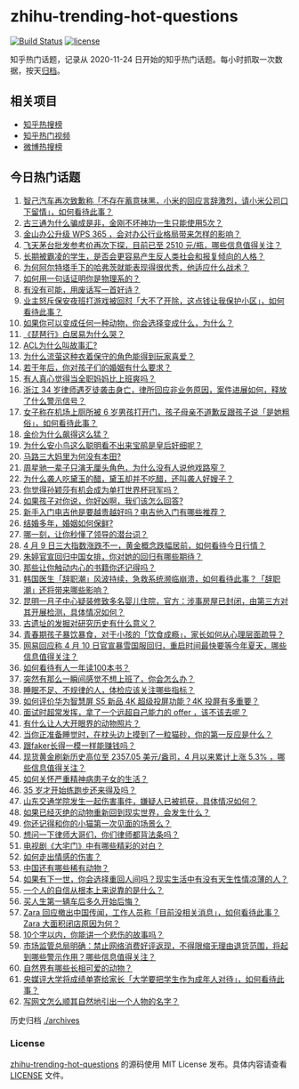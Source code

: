 # zhihu-trending-hot-questions

[![Build Status](https://github.com/justjavac/zhihu-trending-hot-questions/workflows/ci/badge.svg?branch=master)](https://github.com/justjavac/zhihu-trending-hot-questions/actions)
[![license](https://img.shields.io/github/license/justjavac/zhihu-trending-hot-questions)](https://github.com/justjavac/zhihu-trending-hot-questions/blob/master/LICENSE)

知乎热门话题，记录从 2020-11-24
日开始的知乎热门话题。每小时抓取一次数据，按天[归档](./archives)。

## 相关项目

- [知乎热搜榜](https://github.com/justjavac/zhihu-trending-top-search)
- [知乎热门视频](https://github.com/justjavac/zhihu-trending-hot-video)
- [微博热搜榜](https://github.com/justjavac/weibo-trending-hot-search)

## 今日热门话题

<!-- BEGIN -->
<!-- 最后更新时间 Wed Apr 10 2024 01:01:57 GMT+0800 (China Standard Time) -->

1. [智己汽车再次致歉称「不存在蓄意抹黑，小米的回应言辞激烈，请小米公司口下留情」，如何看待此事？](https://www.zhihu.com/question/652381310)
1. [古三通为什么骗成是非，金刚不坏神功一生只能使用5次？](https://www.zhihu.com/question/649766580)
1. [金山办公升级 WPS 365 ，会对办公行业格局带来怎样的影响？](https://www.zhihu.com/question/652313024)
1. [飞天茅台批发参考价再次下探，目前已至 2510 元/瓶，哪些信息值得关注？](https://www.zhihu.com/question/652337120)
1. [长期被霸凌的学生，是否会更容易产生反人类社会和报复倾向的人格？](https://www.zhihu.com/question/525697837)
1. [为何阿尔特塔手下的哈弗茨就能表现得很优秀，他适应什么战术？](https://www.zhihu.com/question/652040663)
1. [如何用一句话证明你是物理系的？](https://www.zhihu.com/question/380276452)
1. [有没有可能，用废话写一首好诗？](https://www.zhihu.com/question/652241793)
1. [业主怒斥保安夜班打游戏被回怼「大不了开除，这点钱让我保护小区」，如何看待此事？](https://www.zhihu.com/question/652328568)
1. [如果你可以变成任何一种动物，你会选择变成什么，为什么？](https://www.zhihu.com/question/591989648)
1. [《琵琶行》白居易为什么哭？](https://www.zhihu.com/question/583587018)
1. [ACL为什么叫故事汇?](https://www.zhihu.com/question/646340702)
1. [为什么流萤这种衣着保守的角色能得到玩家喜爱？](https://www.zhihu.com/question/652299900)
1. [若干年后，你对孩子们的婚姻有什么要求？](https://www.zhihu.com/question/652333414)
1. [有人真心觉得当全职妈妈比上班爽吗？](https://www.zhihu.com/question/439298328)
1. [浙江 34 岁律师遇歹徒袭击身亡，律所回应非业务原因，案件进展如何，释放了什么警示信号？](https://www.zhihu.com/question/652226487)
1. [女子称在机场上厕所被 6 岁男孩打开门，孩子母亲不道歉反跟孩子说「是她粗俗」，如何看待此事？](https://www.zhihu.com/question/652229954)
1. [金价为什么飙得这么猛？](https://www.zhihu.com/question/649483987)
1. [为什么安小鸟这么聪明看不出来宝鹃是皇后奸细呢？](https://www.zhihu.com/question/338703838)
1. [马路三大妈里为何没有本田?](https://www.zhihu.com/question/618474815)
1. [周星驰一辈子只演无厘头角色，为什么没有人说他戏路窄？](https://www.zhihu.com/question/646855709)
1. [为什么袭人吃黛玉的醋，黛玉却并不吃醋，还叫袭人好嫂子？](https://www.zhihu.com/question/645000552)
1. [你觉得孙颖莎有机会成为单打世界杯冠军吗？](https://www.zhihu.com/question/651720178)
1. [如果孩子对你说，你好凶啊，我们该怎么回答?](https://www.zhihu.com/question/648124074)
1. [新手入门电吉他是要越贵越好吗？电吉他入门有哪些推荐？](https://www.zhihu.com/question/652186972)
1. [结婚多年，婚姻如何保鲜?](https://www.zhihu.com/question/652333704)
1. [哪一刻，让你秒懂了领导的潜台词？](https://www.zhihu.com/question/651124734)
1. [4 月 9 日三大指数涨跌不一，黄金概念跌幅居前，如何看待今日行情？](https://www.zhihu.com/question/652322781)
1. [朱婷官宣回归中国女排，你对她的回归有哪些期待？](https://www.zhihu.com/question/652296887)
1. [那些让你触动内心的书籍你还记得吗？](https://www.zhihu.com/question/652328408)
1. [韩国医生「辞职潮」风波持续，急救系统濒临崩溃，如何看待此事？「辞职潮」还将带来哪些影响？](https://www.zhihu.com/question/652336676)
1. [昆明一月子中心疑装修致多名婴儿住院，官方：涉事房屋已封闭，由第三方对其开展检测，具体情况如何？](https://www.zhihu.com/question/652367405)
1. [古遗址的发掘对研究历史有什么意义？](https://www.zhihu.com/question/650719744)
1. [青春期孩子暴饮暴食，对于小孩的「饮食成瘾」，家长如何从心理层面疏导？](https://www.zhihu.com/question/649408274)
1. [网易回应称 4 月 10 日官宣暴雪国服回归，重启时间最快要等今年夏天，哪些信息值得关注？](https://www.zhihu.com/question/652327492)
1. [如何看待有人一年读100本书？](https://www.zhihu.com/question/652241649)
1. [突然有那么一瞬间感觉不想上班了，你会怎么办？](https://www.zhihu.com/question/652379293)
1. [睡眠不足、不规律的人，体检应该关注哪些指标？](https://www.zhihu.com/question/649118069)
1. [如何评价华为智慧屏 S5 新品 4K 超级投屏功能？4K 投屏有多重要？](https://www.zhihu.com/question/652270665)
1. [面试时超常发挥，拿了一个远超自己能力的 offer ，该不该去呢？](https://www.zhihu.com/question/651409494)
1. [有什么让人大开眼界的动物照片？](https://www.zhihu.com/question/650084129)
1. [当你正准备睡觉时，在枕头边上摸到了一粒猫砂，你的第一反应是什么？](https://www.zhihu.com/question/650460781)
1. [跟faker长得一模一样能赚钱吗？](https://www.zhihu.com/question/650401369)
1. [现货黄金刷新历史高位至 2357.05 美元/盎司，4 月以来累计上涨 5.3% ，哪些信息值得关注？](https://www.zhihu.com/question/652366711)
1. [如何关怀严重精神病患子女的生活？](https://www.zhihu.com/question/649616071)
1. [35 岁才开始练跑步还来得及吗？](https://www.zhihu.com/question/650557740)
1. [山东交通学院发生一起伤害事件，嫌疑人已被抓获，具体情况如何？](https://www.zhihu.com/question/652188859)
1. [如果已经灭绝的动物重新回到现实世界，会发生什么？](https://www.zhihu.com/question/650083653)
1. [你还记得和你的小猫第一次见面的场景么？](https://www.zhihu.com/question/650506075)
1. [想问一下律师大哥们，你们律师都背法条吗？](https://www.zhihu.com/question/652054268)
1. [电视剧《大宅门》中有哪些精彩的对白？](https://www.zhihu.com/question/650328412)
1. [如何走出情感的伤害？](https://www.zhihu.com/question/652298467)
1. [中国还有哪些稀有动物？](https://www.zhihu.com/question/586918805)
1. [如果有下一世，你会选择重回人间吗？现实生活中有没有天生性情凉薄的人？](https://www.zhihu.com/question/650308890)
1. [一个人的自信从根本上来说靠的是什么？](https://www.zhihu.com/question/491729132)
1. [买人生第一辆车后多久开始后悔？](https://www.zhihu.com/question/354985985)
1. [Zara 回应撤出中国传闻，工作人员称「目前没相关消息」，如何看待此事？Zara 大面积闭店原因为何？](https://www.zhihu.com/question/652321642)
1. [10个字以内，你能讲一个悲伤的故事吗？](https://www.zhihu.com/question/652241723)
1. [市场监管总局明确：禁止网络消费好评返现，不得限缩无理由退货范围，将起到哪些警示作用？哪些信息值得关注？](https://www.zhihu.com/question/652353392)
1. [自然界有哪些长相可爱的动物？](https://www.zhihu.com/question/28248719)
1. [央媒评大学将成绩单寄给家长「大学要把学生作为成年人对待」，如何看待此事？](https://www.zhihu.com/question/652369121)
1. [写网文怎么顺其自然地引出一个人物的名字？](https://www.zhihu.com/question/652193170)

<!-- END -->

历史归档 [./archives](./archives)

### License

[zhihu-trending-hot-questions](https://github.com/justjavac/zhihu-trending-hot-questions)
的源码使用 MIT License 发布。具体内容请查看 [LICENSE](./LICENSE) 文件。
